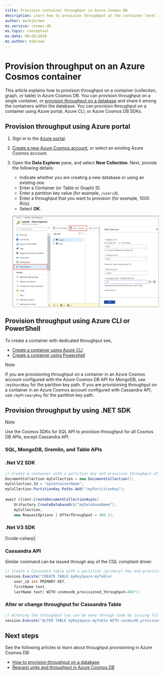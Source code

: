 ```yaml
---
title: Provision container throughput in Azure Cosmos DB
description: Learn how to provision throughput at the container level in Azure Cosmos DB
author: markjbrown
ms.service: cosmos-db
ms.topic: conceptual
ms.date: 09/28/2019
ms.author: mjbrown
---
```


# Provision throughput on an Azure Cosmos container

This article explains how to provision throughput on a container (collection, graph, or table) in Azure Cosmos DB. You can provision throughput on a single container, or [provision throughput on a database](how-to-provision-database-throughput.md) and share it among the containers within the database. You can provision throughput on a container using Azure portal, Azure CLI, or Azure Cosmos DB SDKs.

## Provision throughput using Azure portal

1. Sign in to the [Azure portal](https://portal.azure.com/).

1. [Create a new Azure Cosmos account](create-sql-api-dotnet.md#create-account), or select an existing Azure Cosmos account.

1. Open the **Data Explorer** pane, and select **New Collection**. Next, provide the following details:

   * Indicate whether you are creating a new database or using an existing one.
   * Enter a Container (or Table or Graph) ID.
   * Enter a partition key value (for example, `/userid`).
   * Enter a throughput that you want to provision (for example, 1000 RUs).
   * Select **OK**.

    ![Screenshot of Data Explorer, with New Collection highlighted](./media/how-to-provision-container-throughput/provision-container-throughput-portal-all-api.png)

## Provision throughput using Azure CLI or PowerShell

To create a container with dedicated throughput see,

* [Create a container using Azure CLI](manage-with-cli.md#create-a-container)
* [Create a container using Powershell](manage-with-powershell.md#create-container)

> [!Note]
> If you are provisioning throughput on a container in an Azure Cosmos account configured with the Azure Cosmos DB API for MongoDB, use `/myShardKey` for the partition key path. If you are provisioning throughput on a container in an Azure Cosmos account configured with Cassandra API, use `/myPrimaryKey` for the partition key path.

## Provision throughput by using .NET SDK

> [!Note]
> Use the Cosmos SDKs for SQL API to provision throughput for all Cosmos DB APIs, except Cassandra API.

### <a id="dotnet-most"></a>SQL, MongoDB, Gremlin, and Table APIs
### .Net V2 SDK

```csharp
// Create a container with a partition key and provision throughput of 400 RU/s
DocumentCollection myCollection = new DocumentCollection();
myCollection.Id = "myContainerName";
myCollection.PartitionKey.Paths.Add("/myPartitionKey");

await client.CreateDocumentCollectionAsync(
    UriFactory.CreateDatabaseUri("myDatabaseName"),
    myCollection,
    new RequestOptions { OfferThroughput = 400 });
```

### .Net V3 SDK
[!code-csharp[](~/samples-cosmosdb-dotnet-v3/Microsoft.Azure.Cosmos/tests/Microsoft.Azure.Cosmos.Tests/SampleCodeForDocs/ContainerDocsSampleCode.cs?name=ContainerCreateWithThroughput)]

### <a id="dotnet-cassandra"></a>Cassandra API
Similar command can be issued through any of the CQL compliant driver.

```csharp
// Create a Cassandra table with a partition (primary) key and provision throughput of 400 RU/s
session.Execute("CREATE TABLE myKeySpace.myTable(
    user_id int PRIMARY KEY,
    firstName text,
    lastName text) WITH cosmosdb_provisioned_throughput=400");

```
### Alter or change throughput for Cassandra Table

```csharp
// Altering the throughput too can be done through code by issuing following command
session.Execute("ALTER TABLE myKeySpace.myTable WITH cosmosdb_provisioned_throughput=5000");
```


## Next steps

See the following articles to learn about throughput provisioning in Azure Cosmos DB:

* [How to provision throughput on a database](how-to-provision-database-throughput.md)
* [Request units and throughput in Azure Cosmos DB](request-units.md)
